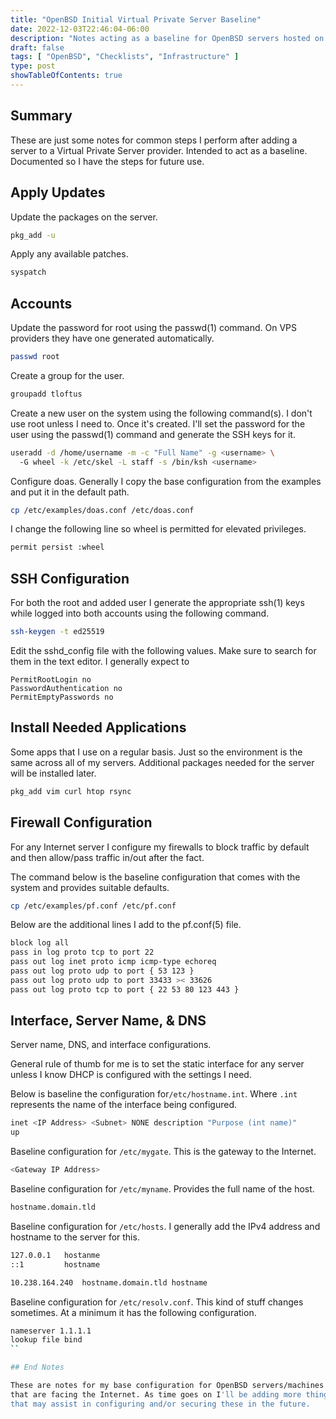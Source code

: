 ```yaml
---
title: "OpenBSD Initial Virtual Private Server Baseline"
date: 2022-12-03T22:46:04-06:00
description: "Notes acting as a baseline for OpenBSD servers hosted on VPS providers."
draft: false
tags: [ "OpenBSD", "Checklists", "Infrastructure" ]
type: post
showTableOfContents: true
---
```


## Summary

These are just some notes for common steps I perform after adding a
server to a Virtual Private Server provider. Intended to act as a
baseline. Documented so I have the steps for future use.

## Apply Updates

Update the packages on the server.

```sh
pkg_add -u
```

Apply any available patches.

```sh
syspatch
```

## Accounts

Update the password for root using the passwd(1) command. On VPS
providers they have one generated automatically.

```sh
passwd root
```

Create a group for the user.

```sh
groupadd tloftus
```

Create a new user on the system using the following command(s). I don't
use root unless I need to. Once it's created. I'll set the password for
the user using the passwd(1) command and generate the SSH keys for it.

```sh
useradd -d /home/username -m -c "Full Name" -g <username> \ 
  -G wheel -k /etc/skel -L staff -s /bin/ksh <username>
```

Configure doas. Generally I copy the base configuration from the
examples and put it in the default path.

```sh
cp /etc/examples/doas.conf /etc/doas.conf
```

I change the following line so wheel is permitted for elevated
privileges. 

```sh
permit persist :wheel
```

## SSH Configuration

For both the root and added user I generate the appropriate ssh(1) keys
while logged into both accounts using the following command.

```sh
ssh-keygen -t ed25519
```

Edit the sshd_config file with the following values. Make sure to search
for them in the text editor. I generally expect to 

```
PermitRootLogin no
PasswordAuthentication no
PermitEmptyPasswords no
```

## Install Needed Applications

Some apps that I use on a regular basis. Just so the environment is the
same across all of my servers. Additional packages needed for the server
will be installed later.

```sh
pkg_add vim curl htop rsync
```

## Firewall Configuration

For any Internet server I configure my firewalls to block traffic by
default and then allow/pass traffic in/out after the fact.

The command below is the baseline configuration that comes with the
system and provides suitable defaults.

```sh
cp /etc/examples/pf.conf /etc/pf.conf
```

Below are the additional lines I add to the pf.conf(5) file.

```sh
block log all 
pass in log proto tcp to port 22
pass out log inet proto icmp icmp-type echoreq
pass out log proto udp to port { 53 123 }
pass out log proto udp to port 33433 >< 33626
pass out log proto tcp to port { 22 53 80 123 443 }
```

## Interface, Server Name, & DNS

Server name, DNS, and interface configurations.

General rule of thumb for me is to set the static interface for any
server unless I know DHCP is configured with the settings I need.

Below is baseline the configuration for```/etc/hostname.int```. Where
```.int``` represents the name of the interface being configured.

```sh
inet <IP Address> <Subnet> NONE description "Purpose (int name)"
up
```

Baseline configuration for ```/etc/mygate```. This is the gateway to the
Internet.

```sh
<Gateway IP Address>
```

Baseline configuration for ```/etc/myname```. Provides the full name of
the host.

```sh
hostname.domain.tld
```

Baseline configuration for ```/etc/hosts```. I generally add the IPv4
address and hostname to the server for this.

```sh
127.0.0.1	hostanme
::1		    hostname

10.238.164.240	hostname.domain.tld hostname
```

Baseline configuration for ```/etc/resolv.conf```. This kind of stuff
changes sometimes. At a minimum it has the following configuration.

```sh
nameserver 1.1.1.1
lookup file bind
``

## End Notes

These are notes for my base configuration for OpenBSD servers/machines
that are facing the Internet. As time goes on I'll be adding more things
that may assist in configuring and/or securing these in the future.

